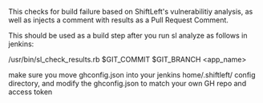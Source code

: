 This checks for build failure based on ShiftLeft's vulnerabilitiy analysis, as well as injects a comment with results as a Pull Request Comment. 

This should be used as a build step after you run sl analyze as follows in jenkins:

/usr/bin/sl_check_results.rb $GIT_COMMIT $GIT_BRANCH  <app_name>

make sure you move ghconfig.json  into your jenkins home/.shiftleft/  config directory, and modify the ghconfig.json to match your own GH repo and access token

 
